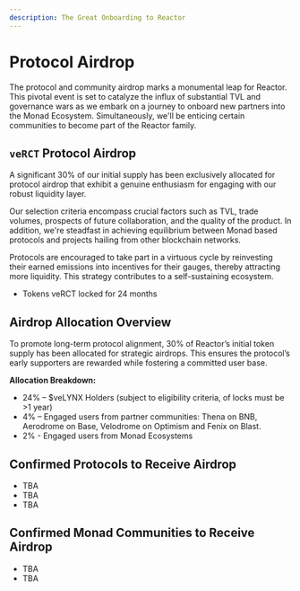 ```yaml
---
description: The Great Onboarding to Reactor
---
```


# Protocol Airdrop

The protocol and community airdrop marks a monumental leap for Reactor. This pivotal event is set to catalyze the influx of substantial TVL and governance wars as we embark on a journey to onboard new partners into the Monad Ecosystem. Simultaneously, we'll be enticing certain communities to become part of the Reactor family.

## `veRCT` **Protocol Airdrop**

A significant 30% of our initial supply has been exclusively allocated for protocol airdrop that exhibit a genuine enthusiasm for engaging with our robust liquidity layer.&#x20;

Our selection criteria encompass crucial factors such as TVL, trade volumes, prospects of future collaboration, and the quality of the product. In addition, we're steadfast in achieving equilibrium between Monad based protocols and projects hailing from other blockchain networks.

Protocols are encouraged to take part in a virtuous cycle by reinvesting their earned emissions into incentives for their gauges, thereby attracting more liquidity. This strategy contributes to a self-sustaining ecosystem.

* Tokens veRCT locked for 24 months

## Airdrop Allocation Overview

To promote long-term protocol alignment, 30% of Reactor’s initial token supply has been allocated for strategic airdrops. This ensures the protocol’s early supporters are rewarded while fostering a committed user base.

**Allocation Breakdown:**

* 24% – $veLYNX Holders (subject to eligibility criteria, of locks must be >1 year)
* 4% – Engaged users from partner communities: Thena on BNB, Aerodrome on Base, Velodrome on Optimism and Fenix on Blast.
* 2% - Engaged users from Monad Ecosystems

## Confirmed Protocols to Receive Airdrop

* TBA
* TBA
* TBA

## Confirmed Monad Communities to Receive Airdrop

* TBA
* TBA

